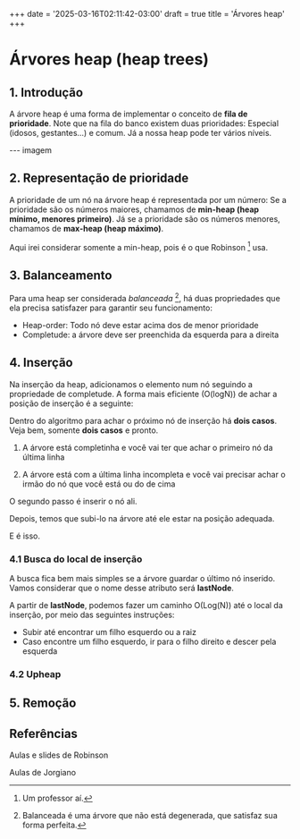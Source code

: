+++
date = '2025-03-16T02:11:42-03:00'
draft = true
title = 'Árvores heap'
+++

# Árvores heap (heap trees)

## 1. Introdução

A árvore heap é uma forma de implementar o conceito de **fila de prioridade**. Note que na fila do banco existem duas prioridades: Especial (idosos, gestantes...) e comum. Já a nossa heap pode ter vários níveis.

--- imagem

## 2. Representação de prioridade

A prioridade de um nó na árvore heap é representada por um número: Se a prioridade são os números maiores, chamamos de **min-heap (heap mínimo, menores primeiro)**. Já se a prioridade são os números menores, chamamos de **max-heap (heap máximo)**.

Aqui irei considerar somente a min-heap, pois é o que Robinson [^1] usa.

[^1]: Um professor aí.

## 3. Balanceamento

Para uma heap ser considerada *balanceada* [^2], há duas propriedades que ela precisa satisfazer para garantir seu funcionamento:

- Heap-order: Todo nó deve estar acima dos de menor prioridade
- Completude: a árvore deve ser preenchida da esquerda para a direita

[^2]: Balanceada é uma árvore que não está degenerada, que satisfaz sua forma perfeita.

## 4. Inserção

Na inserção da heap, adicionamos o elemento num nó seguindo a propriedade de completude. A forma mais eficiente (O(logN)) de achar a posição de inserção é a seguinte:

Dentro do algoritmo para achar o próximo nó de inserção há **dois casos**. Veja bem, somente **dois casos** e pronto.

1. A árvore está completinha e você vai ter que achar o primeiro nó da última linha

2. A árvore está com a última linha incompleta e você vai precisar achar o irmão do nó que você está ou do de cima

O segundo passo é inserir o nó ali.

Depois, temos que subi-lo na árvore até ele estar na posição adequada.

E é isso.

### 4.1 Busca do local de inserção

A busca fica bem mais simples se a árvore guardar o último nó inserido. Vamos considerar que o nome desse atributo será **lastNode**.

A partir de **lastNode**, podemos fazer um caminho O(Log(N)) até o local da inserção, por meio das seguintes instruções:

- Subir até encontrar um filho esquerdo ou a raiz
- Caso encontre um filho esquerdo, ir para o filho direito e descer pela esquerda

### 4.2 Upheap

## 5. Remoção

## Referências

Aulas e slides de Robinson

Aulas de Jorgiano